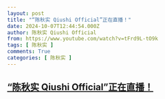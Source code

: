 ```yaml
---
layout: post
title: "“陈秋实 Qiushi Official”正在直播！"
date: 2024-10-07T12:44:54.000Z
author: 陈秋实 Qiushi Official
from: https://www.youtube.com/watch?v=tFrd9L-tO9k
tags: [ 陈秋实 ]
comments: True
categories: [ 陈秋实 ]
---
```

<!--1728305094000-->
[“陈秋实 Qiushi Official”正在直播！](https://www.youtube.com/watch?v=tFrd9L-tO9k)
------

<div>

</div>
